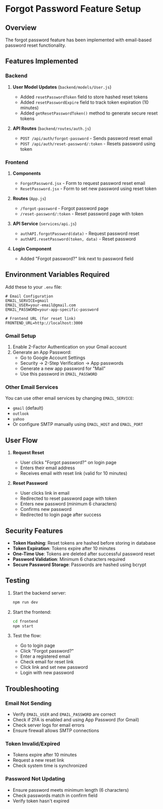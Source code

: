 # Forgot Password Feature Setup

## Overview
The forgot password feature has been implemented with email-based password reset functionality.

## Features Implemented

### Backend
1. **User Model Updates** (`backend/models/User.js`)
   - Added `resetPasswordToken` field to store hashed reset tokens
   - Added `resetPasswordExpire` field to track token expiration (10 minutes)
   - Added `getResetPasswordToken()` method to generate secure reset tokens

2. **API Routes** (`backend/routes/auth.js`)
   - `POST /api/auth/forgot-password` - Sends password reset email
   - `POST /api/auth/reset-password/:token` - Resets password using token

### Frontend
1. **Components**
   - `ForgotPassword.jsx` - Form to request password reset email
   - `ResetPassword.jsx` - Form to set new password using reset token
   
2. **Routes** (`App.js`)
   - `/forgot-password` - Forgot password page
   - `/reset-password/:token` - Reset password page with token

3. **API Service** (`services/api.js`)
   - `authAPI.forgotPassword(data)` - Request password reset
   - `authAPI.resetPassword(token, data)` - Reset password

4. **Login Component**
   - Added "Forgot password?" link next to password field

## Environment Variables Required

Add these to your `.env` file:

```env
# Email Configuration
EMAIL_SERVICE=gmail
EMAIL_USER=your-email@gmail.com
EMAIL_PASSWORD=your-app-specific-password

# Frontend URL (for reset link)
FRONTEND_URL=http://localhost:3000
```

### Gmail Setup
1. Enable 2-Factor Authentication on your Gmail account
2. Generate an App Password:
   - Go to Google Account Settings
   - Security → 2-Step Verification → App passwords
   - Generate a new app password for "Mail"
   - Use this password in `EMAIL_PASSWORD`

### Other Email Services
You can use other email services by changing `EMAIL_SERVICE`:
- `gmail` (default)
- `outlook`
- `yahoo`
- Or configure SMTP manually using `EMAIL_HOST` and `EMAIL_PORT`

## User Flow

1. **Request Reset**
   - User clicks "Forgot password?" on login page
   - Enters their email address
   - Receives email with reset link (valid for 10 minutes)

2. **Reset Password**
   - User clicks link in email
   - Redirected to reset password page with token
   - Enters new password (minimum 6 characters)
   - Confirms new password
   - Redirected to login page after success

## Security Features

- **Token Hashing**: Reset tokens are hashed before storing in database
- **Token Expiration**: Tokens expire after 10 minutes
- **One-Time Use**: Tokens are deleted after successful password reset
- **Password Validation**: Minimum 6 characters required
- **Secure Password Storage**: Passwords are hashed using bcrypt

## Testing

1. Start the backend server:
   ```bash
   npm run dev
   ```

2. Start the frontend:
   ```bash
   cd frontend
   npm start
   ```

3. Test the flow:
   - Go to login page
   - Click "Forgot password?"
   - Enter a registered email
   - Check email for reset link
   - Click link and set new password
   - Login with new password

## Troubleshooting

### Email Not Sending
- Verify `EMAIL_USER` and `EMAIL_PASSWORD` are correct
- Check if 2FA is enabled and using App Password (for Gmail)
- Check server logs for email errors
- Ensure firewall allows SMTP connections

### Token Invalid/Expired
- Tokens expire after 10 minutes
- Request a new reset link
- Check system time is synchronized

### Password Not Updating
- Ensure password meets minimum length (6 characters)
- Check passwords match in confirm field
- Verify token hasn't expired
